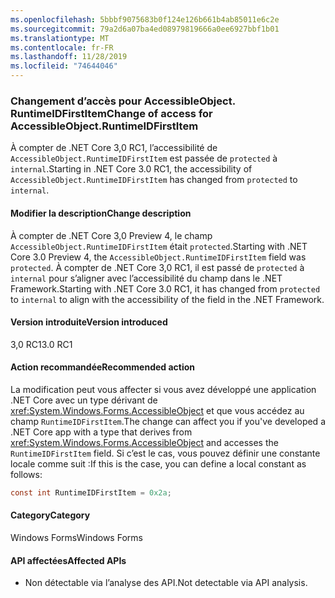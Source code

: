 ```yaml
---
ms.openlocfilehash: 5bbbf9075683b0f124e126b661b4ab85011e6c2e
ms.sourcegitcommit: 79a2d6a07ba4ed08979819666a0ee6927bbf1b01
ms.translationtype: MT
ms.contentlocale: fr-FR
ms.lasthandoff: 11/28/2019
ms.locfileid: "74644046"
---
```

### <a name="change-of-access-for-accessibleobjectruntimeidfirstitem"></a><span data-ttu-id="25d42-101">Changement d’accès pour AccessibleObject. RuntimeIDFirstItem</span><span class="sxs-lookup"><span data-stu-id="25d42-101">Change of access for AccessibleObject.RuntimeIDFirstItem</span></span>

<span data-ttu-id="25d42-102">À compter de .NET Core 3,0 RC1, l’accessibilité de `AccessibleObject.RuntimeIDFirstItem` est passée de `protected` à `internal`.</span><span class="sxs-lookup"><span data-stu-id="25d42-102">Starting in .NET Core 3.0 RC1, the accessibility of `AccessibleObject.RuntimeIDFirstItem` has changed from `protected` to `internal`.</span></span>

#### <a name="change-description"></a><span data-ttu-id="25d42-103">Modifier la description</span><span class="sxs-lookup"><span data-stu-id="25d42-103">Change description</span></span>

<span data-ttu-id="25d42-104">À compter de .NET Core 3,0 Preview 4, le champ `AccessibleObject.RuntimeIDFirstItem` était `protected`.</span><span class="sxs-lookup"><span data-stu-id="25d42-104">Starting with .NET Core 3.0 Preview 4, the `AccessibleObject.RuntimeIDFirstItem` field was `protected`.</span></span> <span data-ttu-id="25d42-105">À compter de .NET Core 3,0 RC1, il est passé de `protected` à `internal` pour s’aligner avec l’accessibilité du champ dans le .NET Framework.</span><span class="sxs-lookup"><span data-stu-id="25d42-105">Starting with .NET Core 3.0 RC1, it has changed from `protected` to `internal` to align with the accessibility of the field in the .NET Framework.</span></span>

#### <a name="version-introduced"></a><span data-ttu-id="25d42-106">Version introduite</span><span class="sxs-lookup"><span data-stu-id="25d42-106">Version introduced</span></span>

<span data-ttu-id="25d42-107">3,0 RC1</span><span class="sxs-lookup"><span data-stu-id="25d42-107">3.0 RC1</span></span>

#### <a name="recommended-action"></a><span data-ttu-id="25d42-108">Action recommandée</span><span class="sxs-lookup"><span data-stu-id="25d42-108">Recommended action</span></span>

<span data-ttu-id="25d42-109">La modification peut vous affecter si vous avez développé une application .NET Core avec un type dérivant de <xref:System.Windows.Forms.AccessibleObject> et que vous accédez au champ `RuntimeIDFirstItem`.</span><span class="sxs-lookup"><span data-stu-id="25d42-109">The change can affect you if you've developed a .NET Core app with a type that derives from <xref:System.Windows.Forms.AccessibleObject> and accesses the `RuntimeIDFirstItem` field.</span></span> <span data-ttu-id="25d42-110">Si c’est le cas, vous pouvez définir une constante locale comme suit :</span><span class="sxs-lookup"><span data-stu-id="25d42-110">If this is the case, you can define a local constant as follows:</span></span>

```csharp
const int RuntimeIDFirstItem = 0x2a;
```

#### <a name="category"></a><span data-ttu-id="25d42-111">Category</span><span class="sxs-lookup"><span data-stu-id="25d42-111">Category</span></span>

<span data-ttu-id="25d42-112">Windows Forms</span><span class="sxs-lookup"><span data-stu-id="25d42-112">Windows Forms</span></span>

#### <a name="affected-apis"></a><span data-ttu-id="25d42-113">API affectées</span><span class="sxs-lookup"><span data-stu-id="25d42-113">Affected APIs</span></span>

- <span data-ttu-id="25d42-114">Non détectable via l’analyse des API.</span><span class="sxs-lookup"><span data-stu-id="25d42-114">Not detectable via API analysis.</span></span>

<!-- 

### Affected APIs

- Not detectable via API analysis.

-->
